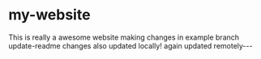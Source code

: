 # my-website

This is really a awesome website
making changes in example branch
update-readme changes 
also updated locally!
again updated remotely---
